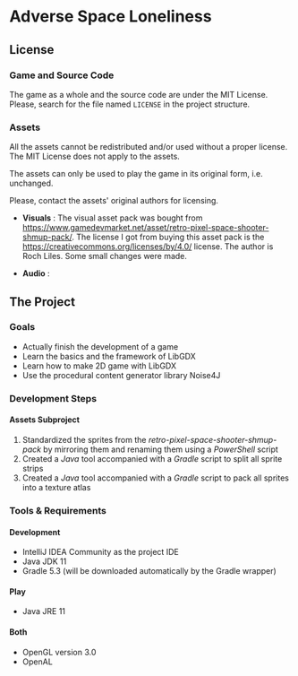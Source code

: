# Adverse Space Loneliness

## License

### Game and Source Code

The game as a whole and the source code are under the MIT License. Please, search for the file named `LICENSE` in the project structure.

### Assets

All the assets cannot be redistributed and/or used without a proper license. The MIT License does not apply to the assets.

The assets can only be used to play the game in its original form, i.e. unchanged.

Please, contact the assets' original authors for licensing.
- **Visuals** : The visual asset pack was bought from https://www.gamedevmarket.net/asset/retro-pixel-space-shooter-shmup-pack/.
			The license I got from buying this asset pack is the https://creativecommons.org/licenses/by/4.0/ license.
			The author is Roch Liles.
			Some small changes were made.
			
- **Audio** : 


## The Project

### Goals
- Actually finish the development of a game
- Learn the basics and the framework of LibGDX
- Learn how to make 2D game with LibGDX
- Use the procedural content generator library Noise4J

### Development Steps

#### Assets Subproject
1. Standardized the sprites from the _retro-pixel-space-shooter-shmup-pack_ by mirroring them and renaming them using a _PowerShell_ script
2. Created a _Java_ tool accompanied with a _Gradle_ script to split all sprite strips
4. Created a _Java_ tool accompanied with a _Gradle_ script to pack all sprites into a texture atlas


### Tools & Requirements
#### Development
- IntelliJ IDEA Community as the project IDE
- Java JDK 11
- Gradle 5.3 (will be downloaded automatically by the Gradle wrapper)

#### Play
- Java JRE 11

#### Both
- OpenGL version 3.0
- OpenAL
